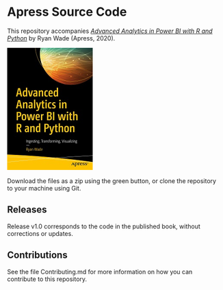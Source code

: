 # Apress Source Code

This repository accompanies [*Advanced Analytics in Power BI with R and Python*](https://www.apress.com/9781484258286) by Ryan Wade (Apress, 2020).

[comment]: #cover
![Cover image](9781484258286.jpg)

Download the files as a zip using the green button, or clone the repository to your machine using Git.

## Releases

Release v1.0 corresponds to the code in the published book, without corrections or updates.

## Contributions

See the file Contributing.md for more information on how you can contribute to this repository.